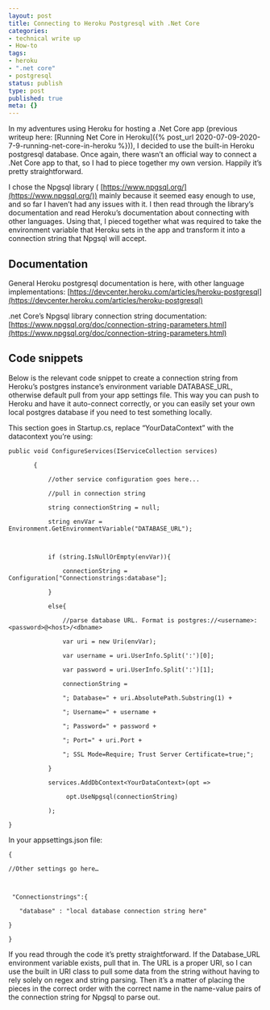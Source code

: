 ```yaml
---
layout: post
title: Connecting to Heroku Postgresql with .Net Core
categories:
- technical write up
- How-to
tags:
- heroku
- ".net core"
- postgresql
status: publish
type: post
published: true
meta: {}
---
```


In my adventures using Heroku for hosting a .Net Core app (previous writeup here: 
[Running Net Core in Heroku]({% post_url 2020-07-09-2020-7-9-running-net-core-in-heroku %})), I decided to use the built-in Heroku postgresql database. Once again, there wasn’t an official way to connect a .Net Core app to that, so I had to piece together my own version. Happily it’s pretty straightforward. 

I chose the Npgsql library (
[https://www.npgsql.org/](https://www.npgsql.org/)) mainly because it seemed easy enough to use, and so far I haven’t had any issues with it. I then read through the library’s documentation and read Heroku’s documentation about connecting with other languages. Using that, I pieced together what was required to take the environment variable that Heroku sets in the app and transform it into a connection string that Npgsql will accept. 

## Documentation


General Heroku postgresql documentation is here, with other language implementations: 
[https://devcenter.heroku.com/articles/heroku-postgresql](https://devcenter.heroku.com/articles/heroku-postgresql)

.net Core’s Npgsql library connection string documentation: 
[https://www.npgsql.org/doc/connection-string-parameters.html](https://www.npgsql.org/doc/connection-string-parameters.html)

## Code snippets


Below is the relevant code snippet to create a connection string from Heroku’s postgres instance’s environment variable DATABASE_URL, otherwise default pull from your app settings file. This way you can push to Heroku and have it auto-connect correctly, or you can easily set your own local postgres database if you need to test something locally.

This section goes in Startup.cs, replace “YourDataContext” with the datacontext you’re using:

    public void ConfigureServices(IServiceCollection services)

           {

               //other service configuration goes here...

               //pull in connection string

               string connectionString = null;

               string envVar = Environment.GetEnvironmentVariable("DATABASE_URL");



               if (string.IsNullOrEmpty(envVar)){

                   connectionString = Configuration["Connectionstrings:database"];

               }

               else{

                   //parse database URL. Format is postgres://<username>:<password>@<host>/<dbname>

                   var uri = new Uri(envVar);

                   var username = uri.UserInfo.Split(':')[0];

                   var password = uri.UserInfo.Split(':')[1];

                   connectionString =

                   "; Database=" + uri.AbsolutePath.Substring(1) +

                   "; Username=" + username +

                   "; Password=" + password + 

                   "; Port=" + uri.Port +

                   "; SSL Mode=Require; Trust Server Certificate=true;";

               }

               services.AddDbContext<YourDataContext>(opt =>

                 	opt.UseNpgsql(connectionString)

               );

    }



In your appsettings.json file:

    {

    //Other settings go here…



     "Connectionstrings":{

       "database" : "local database connection string here"

    }

    }

If you read through the code it’s pretty straightforward. If the Database_URL environment variable exists, pull that in. The URL is a proper URI, so I can use the built in URI class to pull some data from the string without having to rely solely on regex and string parsing. Then it’s a matter of placing the pieces in the correct order with the correct name in the name-value pairs of the connection string for Npgsql to parse out.

